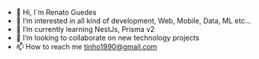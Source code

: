 - 👋 Hi, I`m Renato Guedes
- 👀 I’m interested in all kind of development, Web, Mobile, Data, ML etc...
- 🌱 I’m currently learning NestJs, Prisma v2
- 💞️ I’m looking to collaborate on new technology projects
- 📫 How to reach me tinho1990@gmail.com

<!---
Saladinha/Saladinha is a ✨ special ✨ repository because its `README.md` (this file) appears on your GitHub profile.
You can click the Preview link to take a look at your changes.
--->
